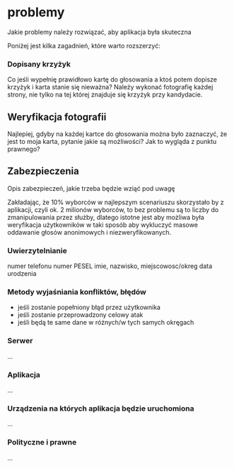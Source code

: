 # problemy
Jakie problemy należy rozwiązać, aby aplikacja była skuteczna


Poniżej jest kilka zagadnień, które warto rozszerzyć:

### Dopisany krzyżyk

Co jeśli wypełnię prawidłowo kartę do głosowania a ktoś potem dopisze krzyżyk i karta stanie się nieważna?
Należy wykonać fotografię każdej strony, nie tylko na tej której znajduje się krzyżyk przy kandydacie.


## Weryfikacja fotografii
Najlepiej, gdyby na każdej kartce do głosowania można było zaznaczyć, że jest to moja karta, pytanie jakie są możliwości?
Jak to wygląda z punktu prawnego?



## Zabezpieczenia
Opis zabezpieczeń, jakie trzeba będzie wziąć pod uwagę

Zakładając, że 10% wyborców w najlepszym scenariuszu skorzystało by z aplikacji, czyli ok. 2 milionów wyborców,
to bez problemu są to liczby do zmanipulowania przez służby, dlatego istotne jest aby możliwa była weryfikacja użytkowników w taki sposób aby wykluczyć masowe oddawanie głosów anonimowych i niezweryfikowanych.

### Uwierzytelnianie

numer telefonu
numer PESEL
imie, nazwisko, miejscowosc/okreg
data urodzenia

### Metody wyjaśniania konfliktów, błędów

+ jeśli zostanie popełniony błąd przez użytkownika
+ jeśli zostanie przeprowadzony celowy atak
+ jeśli będą te same dane w różnych/w tych samych okręgach


### Serwer
...

### Aplikacja

...

### Urządzenia na których aplikacja będzie uruchomiona

...

### Polityczne i prawne

...
